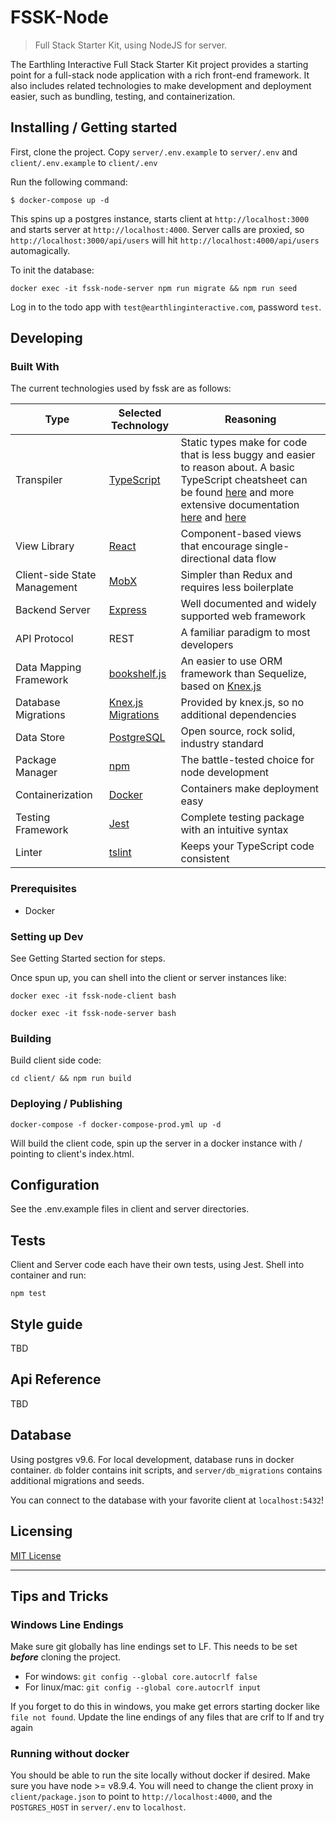 # FSSK-Node
> Full Stack Starter Kit, using NodeJS for server.

The Earthling Interactive Full Stack Starter Kit project provides a starting point for a full-stack node application with a rich front-end framework.  It also includes related technologies to make development and deployment easier, such as bundling, testing, and containerization.

## Installing / Getting started

First, clone the project. Copy `server/.env.example` to `server/.env` and `client/.env.example` to `client/.env`

Run the following command:

```
$ docker-compose up -d
```

This spins up a postgres instance, starts client at `http://localhost:3000` and starts server at `http://localhost:4000`.
Server calls are proxied, so `http://localhost:3000/api/users` will hit `http://localhost:4000/api/users` automagically.

To init the database:

```shell
docker exec -it fssk-node-server npm run migrate && npm run seed
```

Log in to the todo app with `test@earthlinginteractive.com`, password `test`.

## Developing

### Built With

The current technologies used by fssk are as follows:

| Type | Selected Technology | Reasoning |
| ---- | ------------------- | --------- |
| Transpiler | [TypeScript](https://www.typescriptlang.org/) | Static types make for code that is less buggy and easier to reason about.  A basic TypeScript cheatsheet can be found [here](https://www.sitepen.com/blog/2013/12/31/typescript-cheat-sheet/) and more extensive documentation [here](https://www.typescriptlang.org/docs/tutorial.html) and [here](https://www.sitepen.com/blog/2013/12/31/definitive-guide-to-typescript/) |
| View Library | [React](https://facebook.github.io/react/) | Component-based views that encourage single-directional data flow |
| Client-side State Management | [MobX](https://github.com/mobxjs/mobx) | Simpler than Redux and requires less boilerplate |
| Backend Server | [Express](https://expressjs.com/en/4x/api.html) | Well documented and widely supported web framework |
| API Protocol | REST | A familiar paradigm to most developers |
| Data Mapping Framework | [bookshelf.js](http://bookshelfjs.org/) | An easier to use ORM framework than Sequelize, based on [Knex.js](http://knexjs.org/) |
| Database Migrations | [Knex.js Migrations](http://knexjs.org/#Migrations) | Provided by knex.js, so no additional dependencies |
| Data Store | [PostgreSQL](https://www.postgresql.org/) | Open source, rock solid, industry standard |
| Package Manager | [npm](https://www.npmjs.com/) | The battle-tested choice for node development |
| Containerization | [Docker](https://www.docker.com/) | Containers make deployment easy |
| Testing Framework | [Jest](https://facebook.github.io/jest/) | Complete testing package with an intuitive syntax |
| Linter | [tslint](https://github.com/palantir/tslint) | Keeps your TypeScript code consistent |


### Prerequisites

- Docker 

### Setting up Dev

See Getting Started section for steps.

Once spun up, you can shell into the client or server instances like:

```shell
docker exec -it fssk-node-client bash
```

```shell
docker exec -it fssk-node-server bash
```

### Building

Build client side code:

```shell
cd client/ && npm run build
```

### Deploying / Publishing

```shell
docker-compose -f docker-compose-prod.yml up -d
```

Will build the client code, spin up the server in a docker instance with / pointing to client's index.html.

## Configuration

See the .env.example files in client and server directories.

## Tests

Client and Server code each have their own tests, using Jest. Shell into container and run:

```shell
npm test
```

## Style guide

TBD

## Api Reference

TBD

## Database

Using postgres v9.6. For local development, database runs in docker container. `db` folder contains 
init scripts, and `server/db_migrations` contains additional migrations and seeds.

You can connect to the database with your favorite client at `localhost:5432`!

## Licensing

[MIT License](LICENSE.md)


---

## Tips and Tricks

### Windows Line Endings

Make sure git globally has line endings set to LF.  This needs to be set ***before*** cloning the project.

- For windows: `git config --global core.autocrlf false`
- For linux/mac: `git config --global core.autocrlf input`

If you forget to do this in windows, you make get errors starting docker like `file not found`. 
Update the line endings of any files that are crlf to lf and try again

### Running without docker

You should be able to run the site locally without docker if desired. Make 
sure you have node >= v8.9.4. You will need to change the client proxy in
`client/package.json` to point to `http://localhost:4000`, and the `POSTGRES_HOST` 
in `server/.env` to `localhost`.

